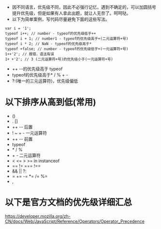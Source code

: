* 因不同语言，优先级不同，因此不必强行记忆，遇到不确定的，可以加圆括号提升优先级，但是如果有人拿此出题，就让人无奈了。呵呵哒。
* 以下为简单案例，写代码尽量避免下面的这些写法。
```
var i = '1';
typeof i++; // number - typeof的优先级低于++
typeof i + 1; // number1 - typeof的优先级高于+(二元运算符+号)
typeof i * 2; // NaN - typeof的优先级高于*
typeof +false; // number - typeof的优先级低于+(一元运算符+号)
1++'2'; // 报错，语法有误
1+ +'2'; // 3 (二元运算符+号)的优先级小于(一元运算符+号)
```
* ++ --的优先级高于 typeof
* typeof的优先级高于* / % + -
* ?:(唯一的三元运算符)，优先级偏低

# 以下排序从高到低(常用)
* ()
* . []
* ++ -- 后置
* ! ~ + - 一元运算符
* ++ -- 前置 
* typeof
* \* / %
* \+ \- 二元运算符
* < <= > >= in instanceof
* == != === !==
* && || ?:
* = += -= *= /= %=
* ,

# 以下是官方文档的优先级详细汇总
https://developer.mozilla.org/zh-CN/docs/Web/JavaScript/Reference/Operators/Operator_Precedence
